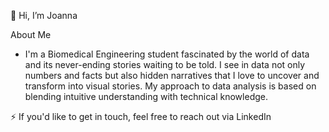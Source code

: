 👋 Hi, I’m Joanna

About Me
- I'm a Biomedical Engineering student fascinated by the world of data and its never-ending stories waiting to be told. 
I see in data not only numbers and facts but also hidden narratives that I love to uncover and transform into visual stories. 
My approach to data analysis is based on blending intuitive understanding with technical knowledge.

⚡ If you'd like to get in touch, feel free to reach out via LinkedIn

